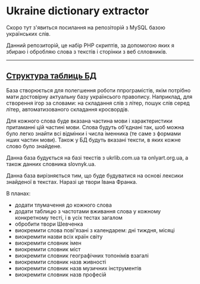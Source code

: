 # Ukraine dictionary extractor

Скоро тут з'явиться посилання на репозіторій з MySQL базою українських слів.

Данний репозиторій, це набір PHP скриптів, за допомогою яких я збираю і обробляю слова з текстів і сторінки з веб слловників.

----
[Структура таблиць БД](https://github.com/slavkaa/Ukraine-dictionary-extractor/blob/master/Readme/db_structure.md)
----

База створюється для полегшення роботи ппрограмістів, якім потрібно мати достовірну  актуальну базу українсього правопису. Наприклад, для створення ігор за словами: на складання слів з літер, пошук слів серед літер, автоматизованого складання кросвордів.

Для кожного слова буде вказана частина мови і характеристики притаманні цій частині мови. Слова будуть об'єднані так, шоб можна було легко знайти всі відмінки і числа іменника (те саме з формами нших частин мови). Також у БД будуть вказані тексти, в яких кожне слово було знайдене.

Данна база будується на базі текстів з ukrlib.com.ua та onlyart.org.ua, а також данних словника slovnyk.ua. 

Данна база вирізняється тим, що буде будуватися на основі лексики знайденої в текстах. Наразі це твори Івана Франка.

В планах:
- додати тлумачення до кожного слова 
- додати таблицю з частотами вживання слова у кожному конкретному тесті, і в усіх тестах загалом
- обробити твори Шевченка
- виокремити слова пові'язані з календарем: дні тиждня, місяці
- виокремити назви всіх країн світу
- виокремити словник імен
- виокремити словник міст
- виокремити словник географічних топонімів взагалі
- виокремити словник назв живності
- виокремити словник назв музичних інструментів
- виокремити словник назв професій

